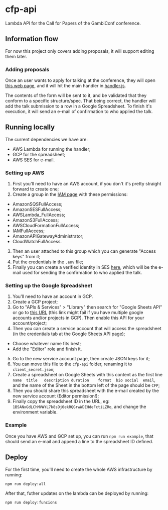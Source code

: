 # cfp-api

Lambda API for the Call for Papers of the GambiConf conference.

## Information flow

For now this project only covers adding proposals, it will support editing them later.

### Adding proposals

Once an user wants to apply for talking at the conference, they will open [this web page](https://github.com/gambiconf/gambiconf.github.io/blob/ac1d80f6ac628e7b2d60a5f3045673ce941480da/src/network/cfp.ts), and it will hit the main handler in [handler.js](https://github.com/gambiconf/cfp-api/blob/30253dce736c5a0c954f205cc5209a1bb4719d59/handler.js).

The contents of the form will be sent to it, and be validated that they conform to a specific structure/spec. That being correct, the handler will add the talk submission to a row in a Google Spreadsheet. To finish it's execution, it will send an e-mail of confirmation to who applied the talk.

## Running locally

The current dependencies we have are:

- AWS Lambda for running the handler;
- GCP for the spreadsheet;
- AWS SES for e-mail.

### Setting up AWS

1. First you'll need to have an AWS account, if you don't it's pretty straight forward to create one;
2. Create a group in the [IAM page](https://us-east-1.console.aws.amazon.com/iamv2/home?region=us-east-1#/home) with these permissions:

- AmazonSQSFullAccess;
- AmazonSESFullAccess;
- AWSLambda_FullAccess;
- AmazonS3FullAccess;
- AWSCloudFormationFullAccess;
- IAMFullAccess;
- AmazonAPIGatewayAdministrator;
- CloudWatchFullAccess.

3. Then an user attached to this group which you can generate "Access keys" from it;
4. Put the credentials in the `.env` file;
5. Finally you can create a verified identity in SES [here](https://us-east-1.console.aws.amazon.com/ses/home?region=us-east-1#/verified-identities), which will be the e-mail used for sending the confirmation to who applied the talk.

### Setting up the Google Spreadsheet

1. You'll need to have an account in GCP.
2. Create a GCP project;
3. Go to "APIs & Services" > "Library" then search for "Google Sheets API" or go to [this URL](https://console.cloud.google.com/apis/library/sheets.googleapis.com) (this link might fail if you have multiple google accounts and/or projects in GCP). Then enable this API for your account/project;
4. Then you can create a service account that will access the spreadsheet (in the credentials tab at the Google Sheets API page);

- Choose whatever name fits best;
- Add the "Editor" role and finish it.

5. Go to the new service account page, then create JSON keys for it;
6. You can move this file to the `cfp-api` folder, renaming it to `client_secret.json`;
7. Create a spreadsheet on Google Sheets with this content as the first line `name	title	description	duration	format	bio	social	email`, and the name of the Sheet in the bottom left of the page should be `CFP`;
8. Then you should share this spreadsheet with the e-mail created by the new service account (Editor permission!);
9. Finally copy the spreadsheet ID in the URL, eg: `1BSANxGdLChMVWYL7k8sDj0ekRQGrwWDEHdeFctiLZRo`, and change the environment variable.

### Example

Once you have AWS and GCP set up, you can run `npm run example`, that should send an e-mail and append a line to the spreadsheet ID defined.

## Deploy

For the first time, you'll need to create the whole AWS infrastructure by running:

```
npm run deploy:all
```

After that, futher updates on the lambda can be deployed by running:

```
npm run deploy:funcions
```
